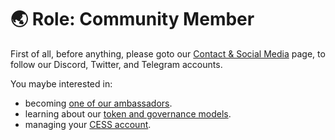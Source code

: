 # 🌏 Role: Community Member

First of all, before anything, please goto our [Contact & Social Media](../introduction/contact.md) page, to follow our Discord, Twitter, and Telegram accounts.

You maybe interested in:

- becoming [one of our ambassadors](./ambassador.md).
- learning about our [token and governance models](./governance.md).
- managing your [CESS account](./cess-account.md).
